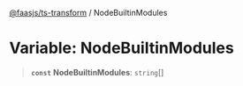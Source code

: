 [@faasjs/ts-transform](../README.md) / NodeBuiltinModules

# Variable: NodeBuiltinModules

> **`const`** **NodeBuiltinModules**: `string`[]
